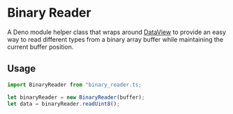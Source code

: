# Binary Reader

A Deno module helper class that wraps around [DataView](https://developer.mozilla.org/en-US/docs/Web/JavaScript/Reference/Global_Objects/DataView) to provide an easy way to read different types from a binary array buffer while maintaining the current buffer position.

## Usage

```typescript
import BinaryReader from "binary_reader.ts;

let binaryReader = new BinaryReader(buffer);
let data = binaryReader.readUint8();
```
